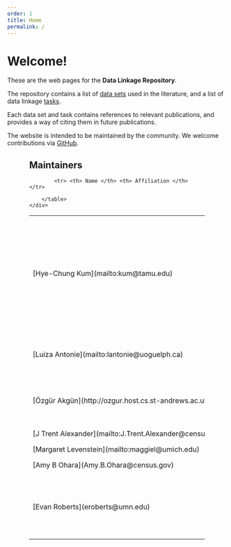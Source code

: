 ```yaml
---
order: 1
title: Home
permalink: /
---
```


<div class="jumbotron" markdown="1">

# Welcome!

These are the web pages for the **Data Linkage Repository**.

The repository contains
a list of [data sets](/datasets) used in the literature,
and a list of data linkage [tasks](/tasks).

Each data set and task contains references to relevant publications,
and provides a way of citing them in future publications.

The website is intended to be maintained by the community.
We welcome contributions via [GitHub](http://www.github.com/dlrep/dlrep).

</div>



<div class="panel panel-default" style="width: 80%; margin: 0 auto;">
    <div class="panel-heading">
        <h2 class="panel-title">
            Maintainers
        </h2>
    </div>
    <div class="panel-body">
        <table class="table">

            <tr> <th> Name </th> <th> Affiliation </th> </tr>

<tr> <td nowrap markdown="1">
[Hye-Chung Kum](mailto:kum@tamu.edu)
</td> <td markdown="1">
Texas A&M University, Dept. of Health Policy and Management, Dept. of Computer Science and Engineering, Dept. of Industrial and Systems Engineering
</td> </tr>

<tr> <td nowrap markdown="1">
[Luiza Antonie](mailto:lantonie@uoguelph.ca)
</td> <td markdown="1">
School of Computer Science, University of Guelph, Canada
</td> </tr>

<tr> <td nowrap markdown="1">
[Özgür Akgün](http://ozgur.host.cs.st-andrews.ac.uk)
</td> <td markdown="1">
School of Computer Science, University of St Andrews
</td> </tr>

<tr> <td nowrap markdown="1">
[J Trent Alexander](mailto:J.Trent.Alexander@census.gov)
</td> <td markdown="1">
CENSUS/CARRA FED
</td> </tr>

<tr> <td nowrap markdown="1">
[Margaret Levenstein](mailto:maggiel@umich.edu)
</td> <td markdown="1">
ICPSR
</td> </tr>

<tr> <td nowrap markdown="1">
[Amy B Ohara](Amy.B.Ohara@census.gov)
</td> <td markdown="1">
CENSUS/CARRA FED
</td> </tr>

<tr> <td nowrap markdown="1">
[Evan Roberts](eroberts@umn.edu)
</td> <td markdown="1">
Minnesota Population Center and Department of Sociology, University of Minnesota
</td> </tr>

        </table>
    </div>
</div>

